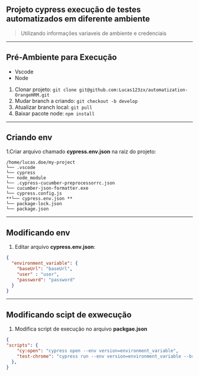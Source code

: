 ## Projeto cypress execução de testes automatizados em diferente ambiente

> Utilizando informações variaveis de ambiente e credenciais   

---

## Pré-Ambiente para Execução
 - Vscode
 - Node
 1. Clonar projeto: `git clone git@github.com:Lucas123zx/automatization-OrangeHRM.git`
 2. Mudar branch a criando: `git checkout -b develop`
 3. Atualizar branch local: `git pull`
 4. Baixar pacote node: `npm install`
--- 

## Criando env

 1.Criar arquivo chamado **cypress.env.json** na raiz do projeto:

    /home/lucas.doe/my-project
    └── .vscode
    └── cypress
    └── node_module
    └── .cypress-cucumber-preprocessorrc.json
    └── cucumber-json-formatter.exe
    └── cypress.config.js
    **└── cypress.env.json **
    └── package-lock.json
    └── package.json


---

## Modificando env

1. Editar arquivo **cypress.env.json**:

```json
{
  "environment_variable": {
    "baseUrl": "baseUrl",
    "user" : "user",
    "password": "password"
  }
}
```
---
## Modificando scipt de exwecução

1. Modifica script de execução no arquivo **packgae.json** 

```json
{
"scripts": {
    "cy:open": "cypress open --env version=environment_variable",
    "test-chrome": "cypress run --env version=environment_variable --browser chrome",
  },
}
```

  


